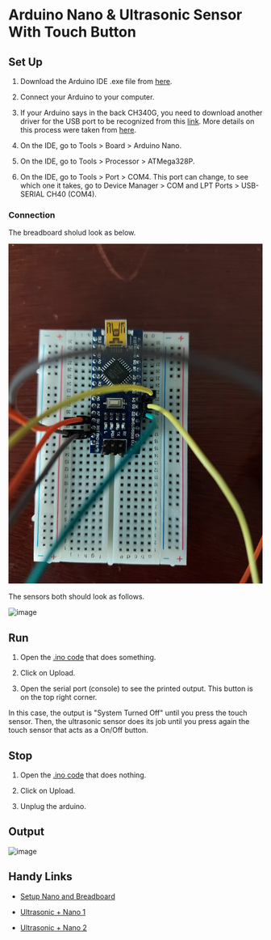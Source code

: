 # Arduino Nano & Ultrasonic Sensor With Touch Button

## Set Up

1. Download the Arduino IDE .exe file from [here](https://www.arduino.cc/en/software).

2. Connect your Arduino to your computer.

3. If your Arduino says in the back CH340G, you need to download another driver for the USB port to be recognized from this [link](http://www.wch.cn/download/CH341SER_EXE.html). More details on this process were taken from [here](https://www.instructables.com/Arduino-Nano-USB-Not-Recognizing-Fix/).

4. On the IDE, go to Tools > Board > Arduino Nano.

5. On the IDE, go to Tools > Processor > ATMega328P.

6. On the IDE, go to Tools > Port > COM4. This port can change, to see which one it takes, go to Device Manager > COM and LPT Ports > USB-SERIAL CH40 (COM4).

### Connection

The breadboard sholud look as below. <br />

![image](https://github.com/the-other-mariana/circuits-workshop/blob/master/session07/media/breadboard.jpg?raw=true) <br />

The sensors both should look as follows. <br />

![image](https://github.com/the-other-mariana/circuits-workshop/blob/master/session07/media/sensors.jpg?raw=true) <br />

## Run

1. Open the [.ino code](https://github.com/the-other-mariana/circuits-workshop/blob/master/session07/ultrasonic-touch/ultrasonic-touch.ino) that does something.

2. Click on Upload.

3. Open the serial port (console) to see the printed output. This button is on the top right corner.

In this case, the output is "System Turned Off" until you press the touch sensor. Then, the ultrasonic sensor does its job until you press again the touch sensor that acts as a On/Off button.

## Stop

1. Open the [.ino code](https://github.com/the-other-mariana/circuits-workshop/blob/master/session06/null-sketch/null-sketch.ino) that does nothing.

2. Click on Upload.

3. Unplug the arduino.

## Output

![image](https://github.com/the-other-mariana/circuits-workshop/blob/master/session07/media/output.gif)

## Handy Links

- [Setup Nano and Breadboard](https://www.youtube.com/watch?v=lUQlKzOOBjI) <br />

- [Ultrasonic + Nano 1](https://www.youtube.com/watch?v=O4BICS0MlkA) <br />

- [Ultrasonic + Nano 2](https://www.youtube.com/watch?v=K3_dgs_Xk1I) <br />